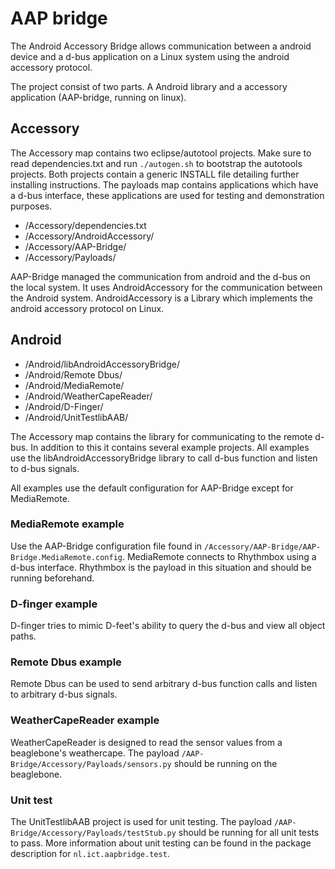 # AAP bridge

The Android Accessory Bridge allows communication between a android device and a d-bus application on a Linux system using the android accessory protocol.

The project consist of two parts. A Android library and a accessory application (AAP-bridge, running on linux).

## Accessory

The Accessory map contains two eclipse/autotool projects. Make sure to read dependencies.txt and run `./autogen.sh` to bootstrap the autotools projects. Both projects contain a generic INSTALL file detailing further installing instructions. The payloads map contains applications which have a d-bus interface, these applications are used for testing and demonstration purposes.

- /Accessory/dependencies.txt
- /Accessory/AndroidAccessory/
- /Accessory/AAP-Bridge/
- /Accessory/Payloads/

AAP-Bridge managed the communication from android and the d-bus on the local system. It uses AndroidAccessory for the communication between the Android system. AndroidAccessory is a Library which implements the android accessory protocol on Linux.

## Android

- /Android/libAndroidAccessoryBridge/
- /Android/Remote Dbus/
- /Android/MediaRemote/
- /Android/WeatherCapeReader/
- /Android/D-Finger/
- /Android/UnitTestlibAAB/

The Accessory map contains the library for communicating to the remote d-bus. In addition to this it contains several example projects. All examples use the libAndroidAccessoryBridge library to call d-bus function and listen to d-bus signals.

All examples use the default configuration for AAP-Bridge except for MediaRemote.

### MediaRemote example
Use the AAP-Bridge configuration file found in `/Accessory/AAP-Bridge/AAP-Bridge.MediaRemote.config`. MediaRemote connects to Rhythmbox using a d-bus interface. Rhythmbox is the payload in this situation and should be running beforehand.

### D-finger example
D-finger tries to mimic D-feet's ability to query the d-bus and view all object paths.

### Remote Dbus example
Remote Dbus can be used to send arbitrary d-bus function calls and listen to arbitrary d-bus signals.

### WeatherCapeReader example
WeatherCapeReader is designed to read the sensor values from a beaglebone's weathercape. The payload `/AAP-Bridge/Accessory/Payloads/sensors.py` should be running on the beaglebone.

### Unit test
The UnitTestlibAAB project is used for unit testing. The payload `/AAP-Bridge/Accessory/Payloads/testStub.py` should be running for all unit tests to pass. More information about unit testing can be found in the package description for `nl.ict.aapbridge.test`.

